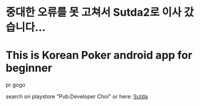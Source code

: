 중대한 오류를 못 고쳐서 Sutda2로 이사 갔습니다...
=

This is Korean Poker android app for beginner
=

pr gogo

search on playstore "Pub:Developer Choi" or here: [Sutda](https://play.google.com/store/apps/details?id=com.kookmin.sutda)
